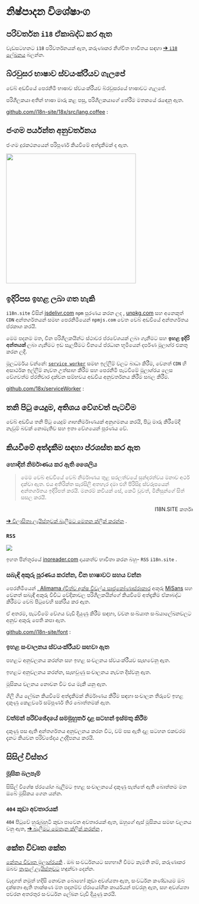 # නිෂ්පාදන විශේෂාංග

## පරිවර්තන `i18` ඒකාබද්ධ කර ඇත

වැඩසටහනට `i18` පරිවර්තනයක් ඇත, කරුණාකර නිශ්චිත භාවිතය සඳහා [➔ `i18` ලේඛනය](/i18) බලන්න.

## බ්රවුසර භාෂාව ස්වයංක්රීයව ගැලපේ

වෙබ් අඩවියේ පෙරනිමි භාෂාව ස්වයංක්රීයව බ්රවුසරයේ භාෂාවට ගැලපේ.

පරිශීලකයා අතින් භාෂා මාරු කළ පසු, පරිශීලකයාගේ තේරීම මතකයේ රැඳෙනු ඇත.

[github.com/i18n-site/18x/src/lang.coffee](https://github.com/i18n-site/18x/blob/main/src/lang.coffee) :

## ජංගම පර්යන්ත අනුවර්තනය

ජංගම දුරකථනයෙන් පරිපූර්ණ කියවීමේ අත්දැකීමක් ද ඇත.

<img src="//p.3ti.site/1721379497.avif" width="350px">

## <a rel=id href="#ha" id="ha"></a> ඉදිරිපස ඉහළ ලබා ගත හැකි

`i18n.site` විසින් [jsdelivr.com](//jsdelivr.com) `npm` පූරණය කරන ලද , [unpkg.com](//unpkg.com) සහ අනෙකුත් `CDN` අන්තර්ගතයන් සමඟ පෙරනිමියෙන් `npmjs.com` වෙත වෙබ් අඩවියේ අන්තර්ගතය ප්රකාශ කරයි.

මෙම පදනම මත, චීන පරිශීලකයින්ට ස්ථාවර ප්රවේශයක් ලබා ගැනීමට සහ **ඉහළ ඉදිරි අන්තයක්** ලබා ගැනීමට ඉඩ සැලසීමට චීනයේ ප්රධාන භූමියෙන් දර්පණ මූලාශ්ර එකතු කරන ලදී.

මූලධර්මය වන්නේ: [`service worker`](https://developer.mozilla.org/docs/Web/API/Service_Worker_API) සමඟ ඉල්ලීම් වලට බාධා කිරීම, වෙනත් `CDN` හි අසාර්ථක ඉල්ලීම් නැවත උත්සාහ කිරීම සහ පෙරනිමි පැටවීමේ මූලාශ්රය ලෙස වේගවත්ම ප්රතිචාර දක්වන සම්භවය අඩවිය අනුවර්තනය කිරීම සබල කිරීම.

[github.com/18x/serviceWorker](https://github.com/i18n-site/18x/tree/main/serviceWorker) :

## තනි පිටු යෙදුම, අතිශය වේගවත් පැටවීම

වෙබ් අඩවිය තනි පිටු යෙදුම් ගෘහනිර්මාණයක් අනුගමනය කරයි, පිටු මාරු කිරීමේදී නැවුම් බවක් නොමැතිව සහ ඉතා වේගයෙන් පූරණය වේ.

## කියවීමේ අත්දැකීම සඳහා ප්රශස්ත කර ඇත

### හොඳින් නිර්මාණය කර ඇති ශෛලිය

> මෙම වෙබ් අඩවියේ වෙබ් නිර්මාණය තුළ සරලත්වයේ සුන්දරත්වය මනාව අර්ථ දක්වා ඇත.
> එය අතිරික්ත සැරසිලි අතහැර දමා එහි පිරිසිදු ස්වරූපයෙන් අන්තර්ගතය ඉදිරිපත් කරයි.
> මනරම් කවියක් සේ, කෙටි වූවත්, මිනිසුන්ගේ සිත් සසල කරයි.

<p style="text-align:right">I18N.SITE කර්තෘ</p>

[➔ විලාසිතා ලැයිස්තුවක් බැලීමට මෙතන ක්ලික් කරන්න](/i18n.site/md/styl) .

### `RSS`

![](//p.3ti.site/1725541085.avif)

ඉහත පින්තූරයේ [inoreader.com](//inoreader.com) දායකත්ව භාවිතා කරන බහු- `RSS` `i18n.site` .

### සබැඳි අකුරු පූරණය කරන්න, චීන භාෂාවට සහය වන්න

පෙරනිමියෙන් [, Alimama ද්විත්ව අක්ෂ විචල්ය සෘජුකෝණාස්රාකාර](https://www.iconfont.cn/fonts/detail?cnid=pOvFIr086ADR) අකුරු [MiSans](https://hyperos.mi.com/font/zh/download/) සහ වෙනත් සබැඳි අකුරු විවිධ වේදිකාවල පරිශීලකයින්ගේ කියවීමේ අත්දැකීම ඒකාබද්ධ කිරීමට වෙබ් පිටුවෙහි සක්රීය කර ඇත.

ඒ අතරම, පැටවීමේ වේගය වැඩි දියුණු කිරීම සඳහා, වචන සංඛ්යාත සංඛ්යාලේඛනවලට අනුව අකුරු පෙති කපා ඇත.

[github.com/i18n-site/font](https://github.com/i18n-site/font) :

### ඉහළ සංචාලනය ස්වයංක්රීයව සඟවා ඇත

පහළට අනුචලනය කරන්න සහ ඉහළ සංචලනය ස්වයංක්රීයව සැඟවෙනු ඇත.

ඉහළට අනුචලනය කරන්න, සැඟවුණු සංචාලනය නැවත දිස්වනු ඇත.

මූසිකය චලනය නොවන විට එය මැකී යනු ඇත.

ගිලී ගිය ලේඛන කියවීමේ අත්දැකීමක් නිර්මාණය කිරීම සඳහා සංචාලන තීරුවේ ඉහළ දකුණු කෙළවරේ සම්පූර්ණ තිර බොත්තමක් ඇත.

### වත්මන් පරිච්ඡේදයේ සමමුහුර්ත දළ සටහන් ඉස්මතු කිරීම

දකුණු පස ඇති අන්තර්ගතය අනුචලනය කරන විට, වම් පස ඇති දළ සටහන එකවරම දැනට කියවන පරිච්ඡේදය උද්දීපනය කරයි.

## සිසිල් විස්තර

### මූසික බලපෑම්

සිසිල් විශේෂ ප්රයෝග බැලීමට ඉහළ සංචාලනයේ දකුණු පැත්තේ ඇති බොත්තම මත ඔබේ මූසිකය ගෙන යන්න.

### `404` කුඩා අවතාරයක්

`404` පිටුවේ හුරුබුහුටි කුඩා පාවෙන අවතාරයක් ඇත, ඔහුගේ ඇස් මූසිකය සමඟ චලනය වනු ඇත, [➔ බැලීමට මෙතැන ක්ලික් කරන්න](/404) ,

## කේත විවෘත කේත

[කේතය විවෘත මූලාශ්රයකි](/i18n.site/c/src) . ඔබ සංවර්ධනයට සහභාගී වීමට කැමති නම්, කරුණාකර ඔබව [තැපැල් ලැයිස්තුවට](//groups.google.com/u/2/g/i18n-site) හඳුන්වා දෙන්න.

වැදගත් නමුත් හදිසි නොවන බොහෝ කුඩා අවශ්යතා ඇත, සංවර්ධන කණ්ඩායම ඔබ දක්ෂතා ඇති තාක්ෂණ මත පදනම්ව ප්රායෝගික කාර්යයන් පවරනු ඇත, සහ අවශ්යතා පවරන අතරතුර සංවර්ධන ලේඛන වැඩි දියුණු කරයි.